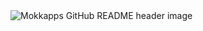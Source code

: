 <img src="https://github.com/omersefacarikci/omersefacarikci/blob/master/header.png" alt="Mokkapps GitHub README header image">
